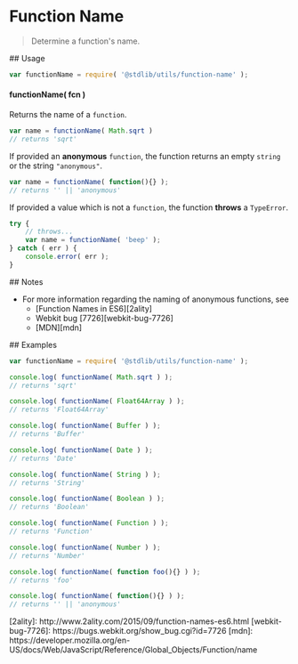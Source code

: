 Function Name
===
> Determine a function's name.

<section class="usage">
## Usage

``` javascript
var functionName = require( '@stdlib/utils/function-name' );
```

#### functionName( fcn )

Returns the name of a `function`.

``` javascript
var name = functionName( Math.sqrt )
// returns 'sqrt'
```

If provided an __anonymous__ `function`, the function returns an empty `string` or the string `"anonymous"`.

``` javascript
var name = functionName( function(){} );
// returns '' || 'anonymous'
```

If provided a value which is not a `function`, the function __throws__ a `TypeError`.

``` javascript
try {
    // throws...
    var name = functionName( 'beep' );
} catch ( err ) {
    console.error( err );
}
```
<!-- </usage> -->

<section class="notes">
## Notes

* For more information regarding the naming of anonymous functions, see
    -  [Function Names in ES6][2ality]
    -  Webkit bug [7726][webkit-bug-7726]
    - [MDN][mdn]

<!-- </notes> -->

<section class="examples">
## Examples

``` javascript
var functionName = require( '@stdlib/utils/function-name' );

console.log( functionName( Math.sqrt ) );
// returns 'sqrt'

console.log( functionName( Float64Array ) );
// returns 'Float64Array'

console.log( functionName( Buffer ) );
// returns 'Buffer'

console.log( functionName( Date ) );
// returns 'Date'

console.log( functionName( String ) );
// returns 'String'

console.log( functionName( Boolean ) );
// returns 'Boolean'

console.log( functionName( Function ) );
// returns 'Function'

console.log( functionName( Number ) );
// returns 'Number'

console.log( functionName( function foo(){} ) );
// returns 'foo'

console.log( functionName( function(){} ) );
// returns '' || 'anonymous'
```
<!-- </examples> -->

<section class="links">
[2ality]: http://www.2ality.com/2015/09/function-names-es6.html
[webkit-bug-7726]: https://bugs.webkit.org/show_bug.cgi?id=7726
[mdn]: https://developer.mozilla.org/en-US/docs/Web/JavaScript/Reference/Global_Objects/Function/name
<!-- </links> -->
